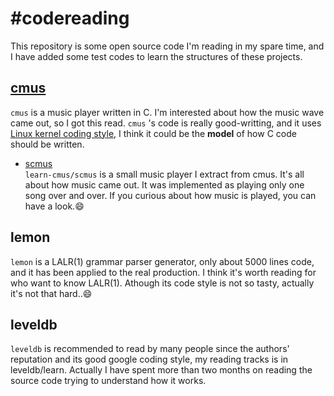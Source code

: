 #codereading
===========
This repository is some open source code I'm reading in my spare time, and I have added some test codes to learn the structures of these projects.

## [cmus](https://github.com/liuluheng/cmus)
`cmus` is a music player written in C. I'm interested about how the music wave came out, so I got this read. 
`cmus` 's code is really good-writting, and it uses [Linux kernel coding style](http://www.kernel.org/doc/Documentation/CodingStyle), 
    I think it could be the **model** of how C code should be written.


* [scmus](https://github.com/liuluheng/codereading/tree/master/learn-cmus/scmus)    
`learn-cmus/scmus` is a small music player I extract from cmus. It's all about how music came out. It was implemented as playing only one song over and over. If you curious about how music is played, you can have a look.:smile:

## lemon
`lemon` is a LALR(1) grammar parser generator, only about 5000 lines code, and it has been applied to the real production.
I think it's worth reading for who want to know LALR(1). Athough its code style is not so tasty, actually it's not that hard..:smile:

## leveldb
`leveldb` is recommended to read by many people since the authors' reputation and its good google coding style, my reading tracks is in leveldb/learn.
Actually I have spent more than two months on reading the source code trying to understand how it works.

